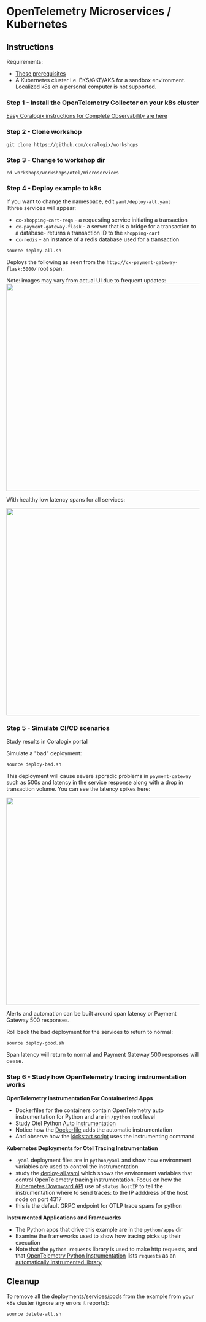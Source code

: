 # OpenTelemetry Microservices / Kubernetes

## Instructions

Requirements:  
- [These prerequisites](https://coralogix.github.io/workshops/prereqs/)  
- A Kubernetes cluster i.e. EKS/GKE/AKS for a sandbox environment. Localized k8s on a personal computer is not supported.  

### Step 1 - Install the OpenTelemetry Collector on your k8s cluster  
   
[Easy Coralogix instructions for Complete Observability are here](https://coralogix.com/docs/otel-collector-for-k8s/)  

### Step 2 - Clone workshop
```
git clone https://github.com/coralogix/workshops
```

### Step 3 - Change to workshop dir
```
cd workshops/workshops/otel/microservices
```

### Step 4 - Deploy example to k8s
If you want to change the namespace, edit `yaml/deploy-all.yaml`  
Tthree services will appear:  

- `cx-shopping-cart-reqs` - a requesting service initiating a transaction  
- `cx-payment-gateway-flask` - a server that is a bridge for a transaction to a database- returns a transaction ID to the `shopping-cart`  
- `cx-redis` - an instance of a redis database used for a transaction  
```
source deploy-all.sh
```

Deploys the following as seen from the `http://cx-payment-gateway-flask:5000/` root span:  
  
Note: images may vary from actual UI due to frequent updates:  
<img src="https://coralogix.github.io/workshops/images/microservices-workshop/01.png" width=540>     
<!-- ![Microservices Workshop](../../images/microservices-workshop/01.png) -->
With healthy low latency spans for all services:  
  
<img src="https://coralogix.github.io/workshops/images/microservices-workshop/03.png" width=540>  

### Step 5 - Simulate CI/CD scenarios
Study results in Coralogix portal

Simulate a "bad" deployment:  
```
source deploy-bad.sh
```

This deployment will cause severe sporadic problems in `payment-gateway` such as 500s and latency in the service response along with a drop in transaction volume. You can see the latency spikes here:    

<img src="https://coralogix.github.io/workshops/images/microservices-workshop/04.png" width=540>   

Alerts and automation can be built around span latency or Payment Gateway 500 responses.  

Roll back the bad deployment for the services to return to normal:  
```
source deploy-good.sh
```  

Span latency will return to normal and Payment Gateway 500 responses will cease.  

### Step 6 - Study how OpenTelemetry tracing instrumentation works  
   
**OpenTelemetry Instrumentation For Containerized Apps**  
- Dockerfiles for the containers contain OpenTelemetry auto instrumentation for Python and are in `/python` root level  
- Study Otel Python [Auto Instrumentation](https://opentelemetry.io/docs/instrumentation/python/automatic/)  
- Notice how the [Dockerfile](https://github.com/coralogix/workshops/blob/master/workshops/otel/microservices/python/dockerfile-python) adds the automatic instrumentation   
- And observe how the [kickstart script](https://github.com/coralogix/workshops/blob/master/workshops/otel/microservices/python/k8s/entrypoint-client-reqs.sh) uses the instrumenting command  

**Kubernetes Deployments for Otel Tracing Instrumentation**    
- `.yaml` deployment files are in `python/yaml` and show how environment variables are used to control the instrumentation  
- study the [deploy-all.yaml](https://github.com/coralogix/workshops/tree/master/workshops/otel/microservices/yaml) which shows the environment variables that control OpenTelemetry tracing instrumentation. Focus on how the [Kubernetes Downward API](https://kubernetes.io/docs/concepts/workloads/pods/downward-api/) use of `status.hostIP` to tell the instrumentation where to send traces: to the IP adddress of the host node on port 4317 
- this is the default GRPC endpoint for OTLP trace spans for python  

**Instrumented Applications and Frameworks**  
- The Python apps that drive this example are in the `python/apps` dir  
- Examine the frameworks used to show how tracing picks up their execution   
- Note that the `python requests` library is used to make http requests, and that [OpenTelemetry Python Instrumentation](https://opentelemetry.io/docs/instrumentation/python/automatic/) lists `requests` as an [automatically instrumented library](https://opentelemetry.io/ecosystem/registry/?language=python&component=instrumentation)  
    
## Cleanup
To remove all the deployments/services/pods from the example from your k8s cluster (ignore any errors it reports):  
```
source delete-all.sh
```